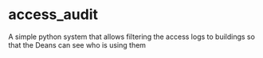 # access_audit
A simple python system that allows filtering the access logs to buildings so that the Deans can see who is using them

